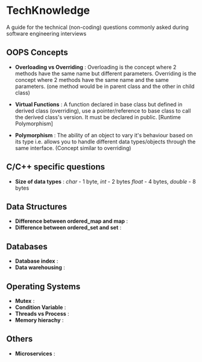 # TechKnowledge
A guide for the technical (non-coding) questions commonly asked during software engineering interviews

## OOPS Concepts
* **Overloading vs Overriding** : Overloading is the concept where 2 methods have the same name but different parameters. Overriding is the concept where 2 methods have the same name and the same parameters. (one method would be in parent class and the other in child class)

* **Virtual Functions** : A function declared in base class but defined in derived class (overriding), use a pointer/reference to base class to call the derived class's version. It must be declared in public. [Runtime Polymorphism]

* **Polymorphism** : The ability of an object to vary it's behaviour based on its type i.e. allows you to handle different data types/objects through the same interface. (Concept similar to overriding)

## C/C++ specific questions
* **Size of data types** : *char* - 1 byte, *int* - 2 bytes *float* - 4 bytes, *double* - 8 bytes

## Data Structures
* **Difference between ordered_map and map** :
* **Difference between ordered_set and set** :

## Databases
* **Database index** :
* **Data warehousing** :

## Operating Systems
* **Mutex** :  
* **Condition Variable** :
* **Threads vs Process** :
* **Memory hierachy** :


## Others
* **Microservices** :